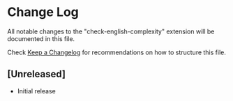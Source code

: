# Change Log

All notable changes to the "check-english-complexity" extension will be documented in this file.

Check [Keep a Changelog](http://keepachangelog.com/) for recommendations on how to structure this file.

## [Unreleased]

- Initial release